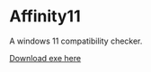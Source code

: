 # Affinity11
A windows 11 compatibility checker.

[Download exe here](https://github.com/mag-nif-i-cent/Affinity11/raw/master/Affinity11.exe)
